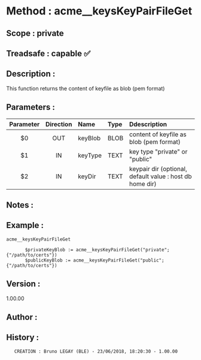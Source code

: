 ﻿# **Method :** acme__keysKeyPairFileGet
## **Scope :** private
## **Treadsafe :** capable ✅ 
## **Description :** 
This function returns the content of keyfile as blob (pem format)
## **Parameters :** 
| Parameter | Direction | Name | Type | Ddescription | 
|:----:|:----:|:----|:----|:----| 
| $0 | OUT | keyBlob | BLOB | content of keyfile as blob (pem format) | 
| $1 | IN | keyType | TEXT | key type "private" or "public" | 
| $2 | IN | keyDir | TEXT | keypair dir (optional, default value : host db home dir) | 

## **Notes :** 

## **Example :** 
```
acme__keysKeyPairFileGet
      
       $privateKeyBlob := acme__keysKeyPairFileGet("private";{"/path/to/certs"})
       $publicKeyBlob := acme__keysKeyPairFileGet("public";{"/path/to/certs"})
```
## **Version :** 
1.00.00
## **Author :** 

## **History :** 
 
       CREATION : Bruno LEGAY (BLE) - 23/06/2018, 18:20:30 - 1.00.00

